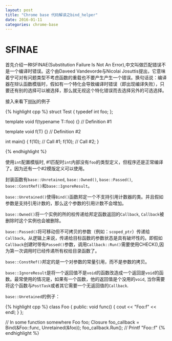 ```yaml
---
layout: post
title: "Chrome base 代码解读之bind_helper"
date: 2016-01-11
categories: chrome-base
---
```


# SFINAE

首先介绍一种SFINAE(Substitution Failure Is Not An Error),中文叫做匹配错误不是一个编译时错误。这个由Daveed Vandevorde与Nicolai Josuttis提出，它意味着宁可对有问题类型不考虑函数的重载也不要产生产生一个错误。换句话说：编译器在辩认函数模版时，假如有一个特化会导致编译时错误（即出现编译失败），只要还有别的选择可以被选择，那么就无视这个特化错误而去选择另外的可选选择。

接入来看下[Wiki][sfinae-ref]的例子

{% highlight cpp %}
struct Test {
  typedef int foo;
};

template<typename T>
void f(typename T::foo) {}  // Definition #1

template<typename T>
void f(T) {}               // Definition #2

int main() {
  f<Test>(10);             // Call #1;
  f<int>(10);              // Call #2;
}

{% endhighlight %}

使用`int`配置模版时, #1匹配时`int`内部没有`foo`的类型定义，但程序还是正常编译了。因为还有一个#2模版定义可以使用。

封装函数有`base::Unretained`, `base::Owned()`, `base::Passed()`, `base::ConstRef()`和`base::IgnoreResult`。

`base::Unretained()`使得`Bind()`函数邦定一个不支持引用计数器的类。并且假如参数是支持引用计数的，那么这个参数的引用计数不会增加。

`base::Owned()`将一个实例的所的权传递给邦定函数返回的`Callback`, `Callback`被删除时这个实例也会被删除。


`base::Passed()`将可移动但不可拷贝的参数（例如：`scoped_ptr`）传递给`Callback`。从逻辑上来说，传递给目标函数的参数状态是具有破坏性的。即假如`Callback`创建时带有`Passed()`参数，调用`Callback::Run()`需要使用CHECK(),因为第一次调用时已经传递所有权给目录函数了。

`base::ConstRef()`邦定的是一个对参数的常量引用，而不是参数的拷贝。

`base::IgnoreResult`是将一个返回值不是`void`的函数改造成一个返回是`void`的函数。最常使用的情况是，如果有一个函数，他的返回值是个没用的`void`, 当你需要将这个函数与`PostTask`或者其它需要一个无返回值的`Callback`.

`base::Unretained`的例子：

{% highlight cpp %}
class Foo {
public:
  void func() { cout << "Foo:f" << endl; }
};

// In some function somewhere
Foo foo;
Closure foo_callback =
    Bind(&Foo::func, Unretained(&foo));
foo_callback.Run();    // Printf "Foo::f"
{% endhighlight %}

[sfinae-ref]: https://en.wikipedia.org/wiki/Substitution_failure_is_not_an_error

